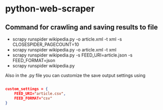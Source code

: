# python-web-scraper

## Command for crawling and saving results to file
- scrapy runspider wikipedia.py -o article.xml -t xml -s CLOSESPIDER_PAGECOUNT=10
- scrapy runspider wikipedia.py -o article.xml -t xml
- scrapy runspider wikipedia.py -s FEED_URI=article.json -s FEED_FORMAT=json
- scrapy runspider wikipedia.py

Also in the .py file you can customize the save output settings using

```json

custom_settings = {
    FEED_URI="article.csv",
    FEED_FORMAT="csv"
}

```
